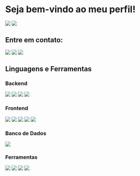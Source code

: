 <h1>Seja bem-vindo ao meu perfil!</h1>

<div>
  <img src="https://github-readme-stats.vercel.app/api?username=Posselinha&theme=blue-green">
  <img src="https://github-readme-stats.vercel.app/api/top-langs/?username=Posselinha&theme=blue-green">
</div>

<div>
  <h2>Entre em contato:</h2>
  <a href="https://www.linkedin.com/in/gabrielpossela/"><img src="https://img.shields.io/badge/LinkedIn-0077B5?style=for-the-badge&logo=linkedin&logoColor=white"></a>
  <a href="https://www.instagram.com/gab_possela/"><img src="https://img.shields.io/badge/Instagram-E4405F?style=for-the-badge&logo=instagram&logoColor=white"></a>
  <a href="https://steamcommunity.com/profiles/76561198352466336/"><img src="https://img.shields.io/badge/Steam-000000?style=for-the-badge&logo=steam&logoColor=white"></a>
</div>

<div>
  <h2>Linguagens e Ferramentas</h2>
  <div>
    <h3>Backend</h3>
    <img src="https://img.shields.io/badge/Python-3776AB?style=for-the-badge&logo=python&logoColor=white">
    <img src="https://img.shields.io/badge/PHP-777BB4?style=for-the-badge&logo=php&logoColor=white">
    <img src="https://img.shields.io/badge/C%23-239120?style=for-the-badge&logo=c-sharp&logoColor=white">
    <img src="https://custom-icon-badges.demolab.com/badge/C%23-%23239120.svg?logo=cshrp&logoColor=white">
  </div>
  <div>
    <h3>Frontend</h3>
    <img src="https://img.shields.io/badge/HTML5-E34F26?style=for-the-badge&logo=html5&logoColor=white">
    <img src="https://img.shields.io/badge/CSS-239120?&style=for-the-badge&logo=css3&logoColor=white">
    <img src="https://img.shields.io/badge/JavaScript-F7DF1E?style=for-the-badge&logo=javascript&logoColor=black">
    <img src="https://img.shields.io/badge/Bootstrap-563D7C?style=for-the-badge&logo=bootstrap&logoColor=white">
    <img src="https://img.shields.io/badge/Rust-%23000000.svg?e&logo=rust&logoColor=white">
  </div>
  <div>
    <h3>Banco de Dados</h3>
    <img src="https://img.shields.io/badge/MySQL-00000F?style=for-the-badge&logo=mysql&logoColor=white">
  </div>
  <div>
    <h3>Ferramentas</h3>
    <img src="https://img.shields.io/badge/PyCharm-000000.svg?&style=for-the-badge&logo=PyCharm&logoColor=white">
    <img src="https://img.shields.io/badge/Visual_Studio-5C2D91?style=for-the-badge&logo=visual%20studio&logoColor=white">
    <img src="https://img.shields.io/badge/Visual_Studio_Code-0078D4?style=for-the-badge&logo=visual%20studio%20code&logoColor=white">
    <img src="https://img.shields.io/badge/GIT-E44C30?style=for-the-badge&logo=git&logoColor=white">
  </div>
</div>
